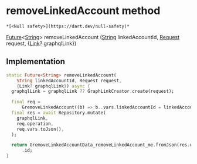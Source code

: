 


# removeLinkedAccount method




    *[<Null safety>](https://dart.dev/null-safety)*




[Future](https://api.flutter.dev/flutter/dart-async/Future-class.html)&lt;[String](https://api.flutter.dev/flutter/dart-core/String-class.html)> removeLinkedAccount
([String](https://api.flutter.dev/flutter/dart-core/String-class.html) linkedAccountId, [Request](../../yonomi-sdk/Request-class.md) request, {[Link](https://pub.dev/documentation/gql_link/0.4.2/link/Link-class.html)? graphqlLink})








## Implementation

```dart
static Future<String> removeLinkedAccount(
    String linkedAccountId, Request request,
    {Link? graphqlLink}) async {
  graphqlLink = graphqlLink ?? GraphLinkCreator.create(request);

  final req =
      GremoveLinkedAccount((b) => b..vars.linkedAccountId = linkedAccountId);
  final res = await Repository.mutate(
    graphqlLink,
    req.operation,
    req.vars.toJson(),
  );

  return GremoveLinkedAccountData_removeLinkedAccount_me.fromJson(res.data!)!
      .id;
}
```







